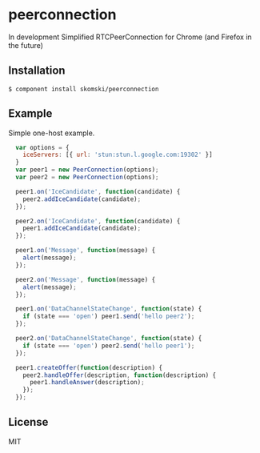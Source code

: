 # peerconnection

  In development
  Simplified RTCPeerConnection for Chrome (and Firefox in the future)

## Installation

    $ component install skomski/peerconnection

## Example

Simple one-host example.

```javascript
  var options = {
    iceServers: [{ url: 'stun:stun.l.google.com:19302' }]
  }
  var peer1 = new PeerConnection(options);
  var peer2 = new PeerConnection(options);

  peer1.on('IceCandidate', function(candidate) {
    peer2.addIceCandidate(candidate);
  });

  peer2.on('IceCandidate', function(candidate) {
    peer1.addIceCandidate(candidate);
  });

  peer1.on('Message', function(message) {
    alert(message);
  });

  peer2.on('Message', function(message) {
    alert(message);
  });

  peer1.on('DataChannelStateChange', function(state) {
    if (state === 'open') peer1.send('hello peer2');
  });

  peer2.on('DataChannelStateChange', function(state) {
    if (state === 'open') peer2.send('hello peer1');
  });

  peer1.createOffer(function(description) {
    peer2.handleOffer(description, function(description) {
      peer1.handleAnswer(description);
    });
  });
```

## License

  MIT
